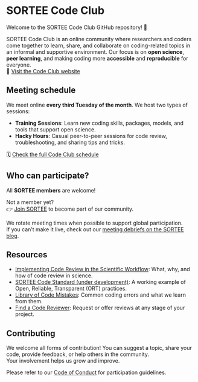 # SORTEE Code Club

Welcome to the SORTEE Code Club GitHub repository! 🎉

SORTEE Code Club is an online community where researchers and coders come together to learn, share, and collaborate on coding-related topics in an informal and supportive environment. Our focus is on **open science**, **peer learning**, and making coding more **accessible** and **reproducible** for everyone.  
🔗 [Visit the Code Club website](https://www.sortee.org/code_club/)

## Meeting schedule

We meet online **every third Tuesday of the month**. We host two types of sessions:

- **Training Sessions**: Learn new coding skills, packages, models, and tools that support open science.
- **Hacky Hours**: Casual peer-to-peer sessions for code review, troubleshooting, and sharing tips and tricks.

🗓️ [Check the full Code Club schedule](https://docs.google.com/document/d/1b4q0a8j8Q0x0x0x0x0x0x0x0x0x0x0x0x0x0x0x0/edit)


## Who can participate?

All **SORTEE members** are welcome!

Not a member yet?  
👉 [Join SORTEE](https://www.sortee.org/join/) to become part of our community.

We rotate meeting times when possible to support global participation.  
If you can’t make it live, check out our [meeting debriefs on the SORTEE blog](https://www.sortee.org/blog/).

## Resources

- [Implementing Code Review in the Scientific Workflow](https://www.sortee.org/resources/implementing-code-review): What, why, and how of code review in science.
- [SORTEE Code Standard (under development)](https://github.com/SORTEE/CodeStandard): A working example of Open, Reliable, Transparent (ORT) practices.
- [Library of Code Mistakes](https://www.sortee.org/resources/library-of-code-mistakes): Common coding errors and what we learn from them.
- [Find a Code Reviewer](https://www.sortee.org/resources/find-a-code-reviewer): Request or offer reviews at any stage of your project.

## Contributing

We welcome all forms of contribution! You can suggest a topic, share your code, provide feedback, or help others in the community.  
Your involvement helps us grow and improve.

Please refer to our [Code of Conduct](https://www.sortee.org/documents/code-of-conduct) for participation guidelines.
